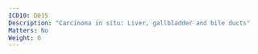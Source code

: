 ```yaml
---
ICD10: D015
Description: "Carcinoma in situ: Liver, gallbladder and bile ducts"
Matters: No
Weight: 0
---
```

